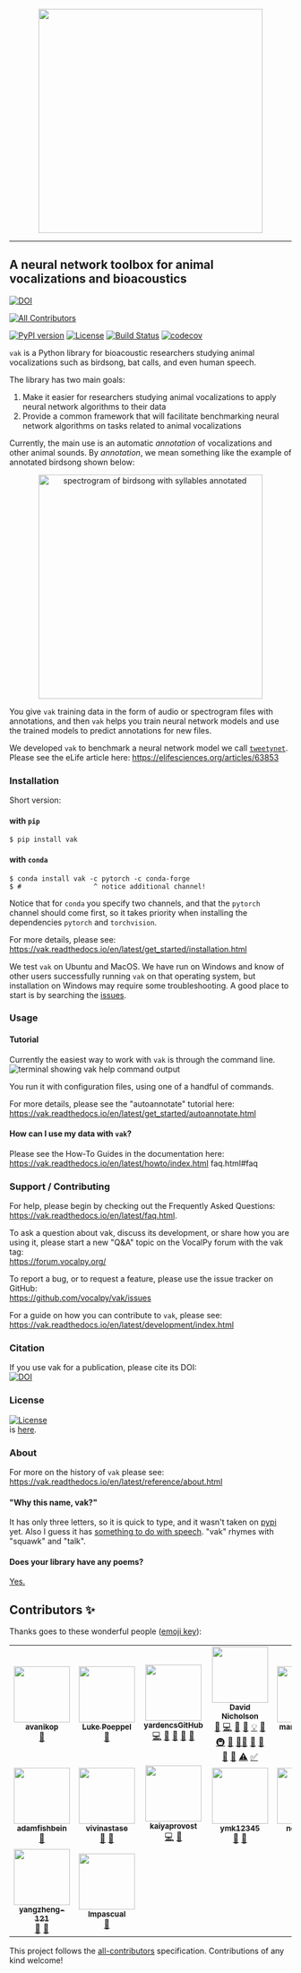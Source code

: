 <br>
<div align="center">
<img src="https://github.com/vocalpy/vak/blob/main/doc/images/logo/vak-logo-primary.png?raw=True" width="400">
</div>

<hr>

## A neural network toolbox for animal vocalizations and bioacoustics

[![DOI](https://zenodo.org/badge/173566541.svg)](https://zenodo.org/badge/latestdoi/173566541)
<!-- ALL-CONTRIBUTORS-BADGE:START - Do not remove or modify this section -->
[![All Contributors](https://img.shields.io/badge/all_contributors-16-orange.svg?style=flat-square)](#contributors-)
<!-- ALL-CONTRIBUTORS-BADGE:END -->
[![PyPI version](https://badge.fury.io/py/vak.svg)](https://badge.fury.io/py/vak)
[![License](https://img.shields.io/badge/License-BSD%203--Clause-blue.svg)](https://opensource.org/licenses/BSD-3-Clause)
[![Build Status](https://github.com/vocalpy/vak/actions/workflows/ci-linux.yml/badge.svg)](https://github.com/vocalpy/vak/actions/workflows/ci-linux.yml/badge.svg)
[![codecov](https://codecov.io/gh/vocalpy/vak/branch/main/graph/badge.svg?token=9Y4XXB2ELA)](https://codecov.io/gh/vocalpy/vak)

`vak` is a Python library for bioacoustic researchers studying animal vocalizations such as birdsong, bat calls, and even human speech.

The library has two main goals:  
1. Make it easier for researchers studying animal vocalizations to 
apply neural network algorithms to their data
2. Provide a common framework that will facilitate benchmarking neural 
network algorithms on tasks related to animal vocalizations

Currently, the main use is an automatic *annotation* of vocalizations and other animal sounds. By *annotation*, we mean something like the example of annotated birdsong shown below:
<p align="center">
<img src="https://github.com/vocalpy/vak/blob/main/doc/images/annotation-example.png?raw=True" 
alt="spectrogram of birdsong with syllables annotated" width="400">
</p>

You give `vak` training data in the form of audio or spectrogram files with annotations, 
and then `vak` helps you train neural network models 
and use the trained models to predict annotations for new files.

We developed `vak` to benchmark a neural network model we call [`tweetynet`](https://github.com/yardencsGitHub/tweetynet).  
Please see the eLife article here: https://elifesciences.org/articles/63853  

### Installation
Short version:

#### with `pip`

```console
$ pip install vak
```

#### with `conda`
```console
$ conda install vak -c pytorch -c conda-forge
$ #                  ^ notice additional channel!
```

Notice that for `conda` you specify two channels, 
and that the `pytorch` channel should come first, 
so it takes priority when installing the dependencies `pytorch` and `torchvision`.

For more details, please see:
https://vak.readthedocs.io/en/latest/get_started/installation.html

We test `vak` on Ubuntu and MacOS. We have run on Windows and 
know of other users successfully running `vak` on that operating system, 
but installation on Windows may require some troubleshooting.
A good place to start is by searching the [issues](https://github.com/vocalpy/vak/issues).

### Usage
#### Tutorial
Currently the easiest way to work with `vak` is through the command line.
![terminal showing vak help command output](https://github.com/vocalpy/vak/blob/main/doc/images/terminalizer/vak-help.gif?raw=True)

You run it with configuration files, using one of a handful of commands.

For more details, please see the "autoannotate" tutorial here:  
https://vak.readthedocs.io/en/latest/get_started/autoannotate.html

#### How can I use my data with `vak`?

Please see the How-To Guides in the documentation here:
https://vak.readthedocs.io/en/latest/howto/index.html
faq.html#faq
### Support / Contributing

For help, please begin by checking out the Frequently Asked Questions:  
https://vak.readthedocs.io/en/latest/faq.html.

To ask a question about vak, discuss its development, 
or share how you are using it, 
please start a new "Q&A" topic on the VocalPy forum 
with the vak tag:  
<https://forum.vocalpy.org/>

To report a bug, or to request a feature, 
please use the issue tracker on GitHub:  
<https://github.com/vocalpy/vak/issues>

For a guide on how you can contribute to `vak`, please see:
https://vak.readthedocs.io/en/latest/development/index.html

### Citation
If you use vak for a publication, please cite its DOI:  
[![DOI](https://zenodo.org/badge/173566541.svg)](https://zenodo.org/badge/latestdoi/173566541)

### License
[![License](https://img.shields.io/badge/License-BSD%203--Clause-blue.svg)](https://opensource.org/licenses/BSD-3-Clause)  
is [here](./LICENSE).

### About
For more on the history of `vak` please see: https://vak.readthedocs.io/en/latest/reference/about.html

#### "Why this name, vak?"
It has only three letters, so it is quick to type,
and it wasn't taken on [pypi](https://pypi.org/) yet.
Also I guess it has [something to do with speech](https://en.wikipedia.org/wiki/V%C4%81c).
"vak" rhymes with "squawk" and "talk".

#### Does your library have any poems?
[Yes.](https://vak.readthedocs.io/en/latest/poems/index.html)

## Contributors ✨

Thanks goes to these wonderful people ([emoji key](https://allcontributors.org/docs/en/emoji-key)):

<!-- ALL-CONTRIBUTORS-LIST:START - Do not remove or modify this section -->
<!-- prettier-ignore-start -->
<!-- markdownlint-disable -->
<table>
  <tbody>
    <tr>
      <td align="center"><a href="https://github.com/avanikop"><img src="https://avatars.githubusercontent.com/u/39831515?v=4?s=100" width="100px;" alt=""/><br /><sub><b>avanikop</b></sub></a><br /><a href="https://github.com/vocalpy/vak/issues?q=author%3Aavanikop" title="Bug reports">🐛</a></td>
      <td align="center"><a href="http://www.lukepoeppel.com"><img src="https://avatars.githubusercontent.com/u/20927930?v=4?s=100" width="100px;" alt=""/><br /><sub><b>Luke Poeppel</b></sub></a><br /><a href="https://github.com/vocalpy/vak/commits?author=Luke-Poeppel" title="Documentation">📖</a></td>
      <td align="center"><a href="https://yardencsgithub.github.io/"><img src="https://avatars.githubusercontent.com/u/17324841?v=4?s=100" width="100px;" alt=""/><br /><sub><b>yardencsGitHub</b></sub></a><br /><a href="https://github.com/vocalpy/vak/commits?author=yardencsGitHub" title="Code">💻</a> <a href="#ideas-yardencsGitHub" title="Ideas, Planning, & Feedback">🤔</a> <a href="#talk-yardencsGitHub" title="Talks">📢</a> <a href="#userTesting-yardencsGitHub" title="User Testing">📓</a> <a href="#question-yardencsGitHub" title="Answering Questions">💬</a></td>
      <td align="center"><a href="https://nicholdav.info/"><img src="https://avatars.githubusercontent.com/u/11934090?v=4?s=100" width="100px;" alt=""/><br /><sub><b>David Nicholson</b></sub></a><br /><a href="https://github.com/vocalpy/vak/issues?q=author%3ANickleDave" title="Bug reports">🐛</a> <a href="https://github.com/vocalpy/vak/commits?author=NickleDave" title="Code">💻</a> <a href="#data-NickleDave" title="Data">🔣</a> <a href="https://github.com/vocalpy/vak/commits?author=NickleDave" title="Documentation">📖</a> <a href="#example-NickleDave" title="Examples">💡</a> <a href="#ideas-NickleDave" title="Ideas, Planning, & Feedback">🤔</a> <a href="#infra-NickleDave" title="Infrastructure (Hosting, Build-Tools, etc)">🚇</a> <a href="#maintenance-NickleDave" title="Maintenance">🚧</a> <a href="#mentoring-NickleDave" title="Mentoring">🧑‍🏫</a> <a href="#projectManagement-NickleDave" title="Project Management">📆</a> <a href="https://github.com/vocalpy/vak/pulls?q=is%3Apr+reviewed-by%3ANickleDave" title="Reviewed Pull Requests">👀</a> <a href="#question-NickleDave" title="Answering Questions">💬</a> <a href="#talk-NickleDave" title="Talks">📢</a> <a href="https://github.com/vocalpy/vak/commits?author=NickleDave" title="Tests">⚠️</a> <a href="#tutorial-NickleDave" title="Tutorials">✅</a></td>
      <td align="center"><a href="https://github.com/marichard123"><img src="https://avatars.githubusercontent.com/u/30010668?v=4?s=100" width="100px;" alt=""/><br /><sub><b>marichard123</b></sub></a><br /><a href="https://github.com/vocalpy/vak/commits?author=marichard123" title="Documentation">📖</a></td>
      <td align="center"><a href="https://www.utsouthwestern.edu/labs/roberts/"><img src="https://avatars.githubusercontent.com/u/46657075?v=4?s=100" width="100px;" alt=""/><br /><sub><b>Therese Koch</b></sub></a><br /><a href="https://github.com/vocalpy/vak/commits?author=theresekoch" title="Documentation">📖</a> <a href="https://github.com/vocalpy/vak/issues?q=author%3Atheresekoch" title="Bug reports">🐛</a></td>
      <td align="center"><a href="https://github.com/alyndanoel"><img src="https://avatars.githubusercontent.com/u/48728732?v=4?s=100" width="100px;" alt=""/><br /><sub><b>alyndanoel</b></sub></a><br /><a href="#ideas-alyndanoel" title="Ideas, Planning, & Feedback">🤔</a></td>
    </tr>
    <tr>
      <td align="center"><a href="https://github.com/adamfishbein"><img src="https://avatars.githubusercontent.com/u/70346566?v=4?s=100" width="100px;" alt=""/><br /><sub><b>adamfishbein</b></sub></a><br /><a href="https://github.com/vocalpy/vak/commits?author=adamfishbein" title="Documentation">📖</a></td>
      <td align="center"><a href="https://github.com/vivinastase"><img src="https://avatars.githubusercontent.com/u/25927299?v=4?s=100" width="100px;" alt=""/><br /><sub><b>vivinastase</b></sub></a><br /><a href="https://github.com/vocalpy/vak/issues?q=author%3Avivinastase" title="Bug reports">🐛</a> <a href="#userTesting-vivinastase" title="User Testing">📓</a></td>
      <td align="center"><a href="https://github.com/kaiyaprovost"><img src="https://avatars.githubusercontent.com/u/17089935?v=4?s=100" width="100px;" alt=""/><br /><sub><b>kaiyaprovost</b></sub></a><br /><a href="https://github.com/vocalpy/vak/commits?author=kaiyaprovost" title="Code">💻</a> <a href="#ideas-kaiyaprovost" title="Ideas, Planning, & Feedback">🤔</a></td>
      <td align="center"><a href="https://github.com/ymk12345"><img src="https://avatars.githubusercontent.com/u/47306876?v=4?s=100" width="100px;" alt=""/><br /><sub><b>ymk12345</b></sub></a><br /><a href="https://github.com/vocalpy/vak/issues?q=author%3Aymk12345" title="Bug reports">🐛</a> <a href="https://github.com/vocalpy/vak/commits?author=ymk12345" title="Documentation">📖</a></td>
      <td align="center"><a href="http://www.xavierhinaut.com"><img src="https://avatars.githubusercontent.com/u/9768731?v=4?s=100" width="100px;" alt=""/><br /><sub><b>neuronalX</b></sub></a><br /><a href="https://github.com/vocalpy/vak/issues?q=author%3AneuronalX" title="Bug reports">🐛</a> <a href="https://github.com/vocalpy/vak/commits?author=neuronalX" title="Documentation">📖</a></td>
      <td align="center"><a href="https://github.com/akn0717"><img src="https://avatars.githubusercontent.com/u/59268707?v=4?s=100" width="100px;" alt=""/><br /><sub><b>Khoa</b></sub></a><br /><a href="https://github.com/vocalpy/vak/commits?author=akn0717" title="Documentation">📖</a></td>
      <td align="center"><a href="https://github.com/sthaar"><img src="https://avatars.githubusercontent.com/u/24313958?v=4?s=100" width="100px;" alt=""/><br /><sub><b>sthaar</b></sub></a><br /><a href="https://github.com/vocalpy/vak/commits?author=sthaar" title="Documentation">📖</a> <a href="https://github.com/vocalpy/vak/issues?q=author%3Asthaar" title="Bug reports">🐛</a> <a href="#ideas-sthaar" title="Ideas, Planning, & Feedback">🤔</a></td>
    </tr>
    <tr>
      <td align="center"><a href="https://github.com/yangzheng-121"><img src="https://avatars.githubusercontent.com/u/104445992?v=4?s=100" width="100px;" alt=""/><br /><sub><b>yangzheng-121</b></sub></a><br /><a href="https://github.com/vocalpy/vak/issues?q=author%3Ayangzheng-121" title="Bug reports">🐛</a> <a href="#ideas-yangzheng-121" title="Ideas, Planning, & Feedback">🤔</a></td>
      <td align="center"><a href="https://github.com/lmpascual"><img src="https://avatars.githubusercontent.com/u/62260534?v=4?s=100" width="100px;" alt=""/><br /><sub><b>lmpascual</b></sub></a><br /><a href="https://github.com/vocalpy/vak/commits?author=lmpascual" title="Documentation">📖</a></td>
    </tr>
  </tbody>
</table>

<!-- markdownlint-restore -->
<!-- prettier-ignore-end -->

<!-- ALL-CONTRIBUTORS-LIST:END -->

This project follows the [all-contributors](https://github.com/all-contributors/all-contributors) specification. Contributions of any kind welcome!
